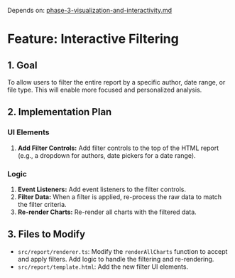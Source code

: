 Depends on: [phase-3-visualization-and-interactivity.md](phase-3-visualization-and-interactivity.md)

# Feature: Interactive Filtering

## 1. Goal

To allow users to filter the entire report by a specific author, date range, or file type. This will enable more focused and personalized analysis.

## 2. Implementation Plan

### UI Elements

1.  **Add Filter Controls:** Add filter controls to the top of the HTML report (e.g., a dropdown for authors, date pickers for a date range).

### Logic

1.  **Event Listeners:** Add event listeners to the filter controls.
2.  **Filter Data:** When a filter is applied, re-process the raw data to match the filter criteria.
3.  **Re-render Charts:** Re-render all charts with the filtered data.

## 3. Files to Modify

*   `src/report/renderer.ts`: Modify the `renderAllCharts` function to accept and apply filters. Add logic to handle the filtering and re-rendering.
*   `src/report/template.html`: Add the new filter UI elements.
